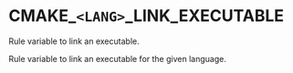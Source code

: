   

# CMAKE_```<LANG>```_LINK_EXECUTABLE  
Rule variable to link an executable.  

Rule variable to link an executable for the given language.  

